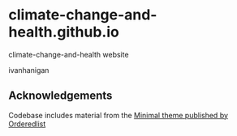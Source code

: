 # climate-change-and-health.github.io
climate-change-and-health website

ivanhanigan

## Acknowledgements

Codebase includes material from the [Minimal theme published by Orderedlist](https://github.com/orderedlist/minimal)

